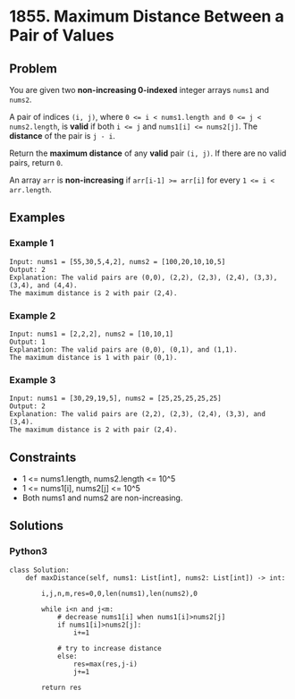 # 1855. Maximum Distance Between a Pair of Values

## Problem

You are given two **non-increasing 0-indexed** integer arrays `nums1` and `nums2`.

A pair of indices `(i, j)`, where `0 <= i < nums1.length and 0 <= j < nums2.length`, is **valid** if both `i <= j` and `nums1[i] <= nums2[j]`. The **distance** of the pair is `j - i`.

Return the **maximum distance** of any **valid** pair `(i, j)`. If there are no valid pairs, return `0`.

An array `arr` is **non-increasing** if `arr[i-1] >= arr[i]` for every `1 <= i < arr.length`.

## Examples

### Example 1

```
Input: nums1 = [55,30,5,4,2], nums2 = [100,20,10,10,5]
Output: 2
Explanation: The valid pairs are (0,0), (2,2), (2,3), (2,4), (3,3), (3,4), and (4,4).
The maximum distance is 2 with pair (2,4).
```

### Example 2

```
Input: nums1 = [2,2,2], nums2 = [10,10,1]
Output: 1
Explanation: The valid pairs are (0,0), (0,1), and (1,1).
The maximum distance is 1 with pair (0,1).
```

### Example 3

```
Input: nums1 = [30,29,19,5], nums2 = [25,25,25,25,25]
Output: 2
Explanation: The valid pairs are (2,2), (2,3), (2,4), (3,3), and (3,4).
The maximum distance is 2 with pair (2,4).
```

## Constraints

* 1 <= nums1.length, nums2.length <= 10^5
* 1 <= nums1[i], nums2[j] <= 10^5
* Both nums1 and nums2 are non-increasing.

## Solutions

### Python3

```
class Solution:
    def maxDistance(self, nums1: List[int], nums2: List[int]) -> int:
        
        i,j,n,m,res=0,0,len(nums1),len(nums2),0
        
        while i<n and j<m:
            # decrease nums1[i] when nums1[i]>nums2[j]
            if nums1[i]>nums2[j]:
                i+=1
            
            # try to increase distance
            else:
                res=max(res,j-i)
                j+=1
        
        return res
```
